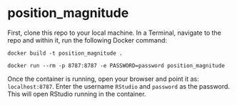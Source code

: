 # position_magnitude

First, clone this repo to your local machine. In a Terminal, navigate to the repo and within it, run the following Docker command:

`docker build -t position_magnitude .`

`docker run --rm -p 8787:8787 -e PASSWORD=password position_magnitude`

Once the container is running, open your browser and point it as: `localhost:8787`. Enter the username `RStudio` and `password` as the password. This will open RStudio running in the container.
